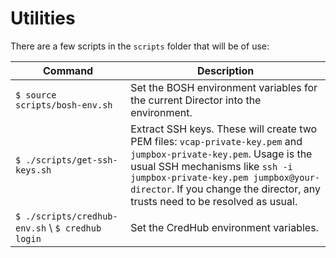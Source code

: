 # Utilities

There are a few scripts in the `scripts` folder that will be of use:

Command | Description
--- | ---
`$ source scripts/bosh-env.sh` | Set the BOSH environment variables for the current Director into the environment.
`$ ./scripts/get-ssh-keys.sh`  | Extract SSH keys. These will create two PEM files: `vcap-private-key.pem` and `jumpbox-private-key.pem`. Usage is the usual SSH mechanisms like `ssh -i jumpbox-private-key.pem jumpbox@your-director`. If you change the director, any trusts need to be resolved as usual.
`$ ./scripts/credhub-env.sh` \\ `$ credhub login`   | Set the CredHub environment variables.
